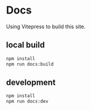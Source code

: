 # Docs

Using Vitepress to build this site.

## local build
```bash
npm install
npm run docs:build
```



## development

```bash
npm install
npm run docs:dev
```



